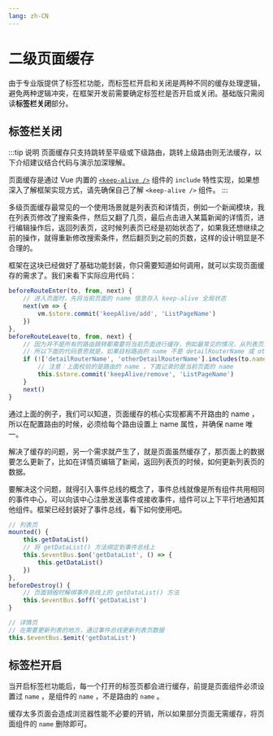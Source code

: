 ```yaml
---
lang: zh-CN
---
```


# 二级页面缓存

由于专业版提供了标签栏功能，而标签栏开启和关闭是两种不同的缓存处理逻辑，避免两种逻辑冲突，在框架开发前需要确定标签栏是否开启或关闭。基础版只需阅读**标签栏关闭**部分。

## 标签栏关闭

:::tip 说明
页面缓存只支持跳转至平级或下级路由，跳转上级路由则无法缓存，以下介绍建议结合代码与演示加深理解。

页面缓存是通过 Vue 内置的 [`<keep-alive />`](https://cn.vuejs.org/v2/api/#keep-alive) 组件的 `include` 特性实现，如果想深入了解框架实现方式，请先确保自己了解 `<keep-alive />` 组件。
:::

多级页面缓存最常见的一个使用场景就是列表页和详情页，例如一个新闻模块，我在列表页修改了搜索条件，然后又翻了几页，最后点击进入某篇新闻的详情页，进行编辑操作后，返回列表页，这时候列表页已经是初始状态了，如果我还想继续之前的操作，就得重新修改搜索条件，然后翻页到之前的页数，这样的设计明显是不合理的。

框架在这块已经做好了基础功能封装，你只需要知道如何调用，就可以实现页面缓存的需求了。我们来看下实际应用代码：

```js
beforeRouteEnter(to, from, next) {
    // 进入页面时，先将当前页面的 name 信息存入 keep-alive 全局状态
    next(vm => {
        vm.$store.commit('keepAlive/add', 'ListPageName')
    })
},
beforeRouteLeave(to, from, next) {
    // 因为并不是所有的路由跳转都需要将当前页面进行缓存，例如最常见的情况，从列表页进入详情页，则需要将列表页缓存，而从列表页跳转到其它页面，则不需要将列表页缓存
    // 所以下面的代码意思就是，如果目标路由的 name 不是 detailRouterName 或 otherDetailRouterName ，则将当前页面的 name 从 keep-alive 中删除
    if (!['detailRouterName', 'otherDetailRouterName'].includes(to.name)) {
        // 注意：上面校验的是路由的 name ，下面记录的是当前页面的 name
        this.$store.commit('keepAlive/remove', 'ListPageName')
    }
    next()
}
```

通过上面的例子，我们可以知道，页面缓存的核心实现都离不开路由的 name ，所以在配置路由的时候，必须给每个路由设置上 name 属性，并确保 name 唯一。

解决了缓存的问题，另一个需求就产生了，就是页面虽然缓存了，那页面上的数据要怎么更新了，比如在详情页编辑了新闻，返回列表页的时候，如何更新列表页的数据。

要解决这个问题，就得引入事件总线的概念了，事件总线就像是所有组件共用相同的事件中心，可以向该中心注册发送事件或接收事件，组件可以上下平行地通知其他组件。框架已经封装好了事件总线，看下如何使用吧。

```js
// 列表页
mounted() {
	this.getDataList()
    // 将 getDataList() 方法绑定到事件总线上
    this.$eventBus.$on('getDataList', () => {
        this.getDataList()
    })
},
beforeDestroy() {
	// 页面销毁时解绑事件总线上的 getDataList() 方法
    this.$eventBus.$off('getDataList')
}

// 详情页
// 在需要更新列表的地方，通过事件总线更新列表页数据
this.$eventBus.$emit('getDataList')
```

## 标签栏开启

当开启标签栏功能后，每一个打开的标签页都会进行缓存，前提是页面组件必须设置过 `name` ，是组件的 `name` ，不是路由的 `name` 。

缓存太多页面会造成浏览器性能不必要的开销，所以如果部分页面无需缓存，将页面组件的 `name` 删除即可。